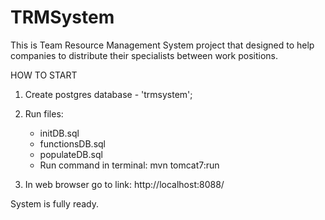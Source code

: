 # TRMSystem

This is Team Resource Management System project that designed to help companies to distribute their specialists between work positions.

HOW TO START

1. Create postgres database - 'trmsystem';
2. Run files:
	- initDB.sql
	- functionsDB.sql
	- populateDB.sql
	- Run command in terminal: mvn tomcat7:run

3. In web browser go to link: http://localhost:8088/

System is fully ready.
